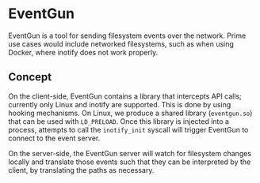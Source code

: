 # EventGun
EventGun is a tool for sending filesystem events over the network. Prime use cases would include networked filesystems, such as when using Docker, where inotify does not work properly.

## Concept
On the client-side, EventGun contains a library that intercepts API calls; currently only Linux and inotify are supported. This is done by using hooking mechanisms. On Linux, we produce a shared library (`eventgun.so`) that can be used with `LD_PRELOAD`. Once this library is injected into a process, attempts to call the `inotify_init` syscall will trigger EventGun to connect to the event server.

On the server-side, the EventGun server will watch for filesystem changes locally and translate those events such that they can be interpreted by the client, by translating the paths as necessary.
